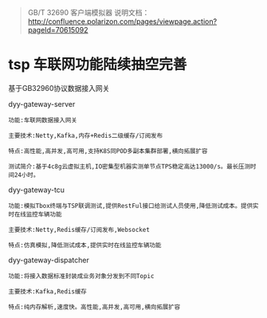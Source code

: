 > GB/T 32690 客户端模拟器 说明文档：
> http://confluence.polarizon.com/pages/viewpage.action?pageId=70615092

# tsp 车联网功能陆续抽空完善
基于GB32960协议数据接入网关

dyy-gateway-server

	功能:车联网数据接入网关

	主要技术:Netty,Kafka,内存+Redis二级缓存/订阅发布

	特点:高性能,高并发,高可用,支持K8S同POD多副本集群部署,横向拓展扩容
	
	测试简介:基于4c8g云虚拟主机,IO密集型机器实测单节点TPS稳定高达13000/s。最长压测时间24小时。


dyy-gateway-tcu

    功能:模拟Tbox终端与TSP联调测试,提供RestFul接口给测试人员使用,降低测试成本。提供实时在线监控车辆功能

	主要技术:Netty,Redis缓存/订阅发布,Websocket

	特点:仿真模拟,降低测试成本,提供实时在线监控车辆功能


dyy-gateway-dispatcher

	功能:将接入数据标准封装成业务对象分发到不同Topic

	主要技术:Kafka,Redis缓存

	特点:纯内存解析,速度快。高性能,高并发,高可用,横向拓展扩容
